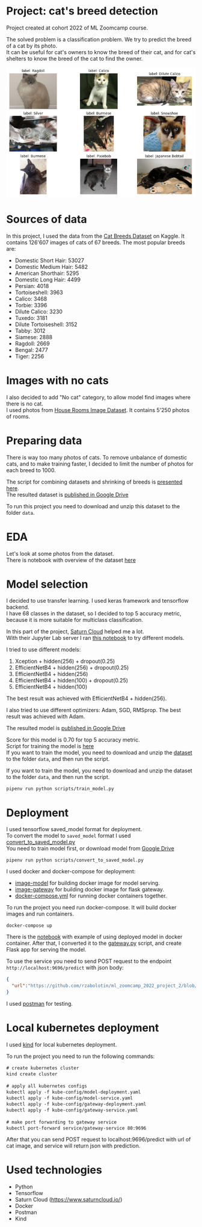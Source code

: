 # Project: cat's breed detection
Project created at cohort 2022 of ML Zoomcamp course.

The solved problem is a classification problem. We try to predict the breed of a cat by its photo.  
It can be useful for cat's owners to know the breed of their cat, and for cat's shelters to know the breed of the cat to find the owner.  

![image](/static/example_breeds.png)

# Sources of data
In this project, I used the data from the [Cat Breeds Dataset](https://www.kaggle.com/datasets/ma7555/cat-breeds-dataset) on Kaggle.
It contains 126'607 images of cats of 67 breeds.
The most popular breeds are:
- Domestic Short Hair: 53027
- Domestic Medium Hair: 5482
- American Shorthair: 5295
- Domestic Long Hair: 4499
- Persian: 4018
- Tortoiseshell: 3963
- Calico: 3468
- Torbie: 3396
- Dilute Calico: 3230
- Tuxedo: 3181
- Dilute Tortoiseshell: 3152
- Tabby: 3012
- Siamese: 2888
- Ragdoll: 2669
- Bengal: 2477
- Tiger: 2256

# Images with no cats
I also decided to add "No cat" category, to allow model find images where there is no cat.    
I used photos from [House Rooms Image Dataset](https://www.kaggle.com/datasets/robinreni/house-rooms-image-dataset). It contains 5'250 photos of rooms.  


# Preparing data

There is way too many photos of cats. To remove unbalance of domestic cats, and to make training faster, I decided to limit the number of photos for each breed to 1000.
  
The script for combining datasets and shrinking of breeds is [presented here](/scripts/prepare_dataset.py).  
The resulted dataset is [published in Google Drive](https://drive.google.com/file/d/1Csr2tC8SZDd___rIibFnI58sXaSkjHMr/view?usp=share_link)  

To run this project you need to download and unzip this dataset to the folder `data`.

# EDA
Let's look at some photos from the dataset.  
There is notebook with overview of the dataset [here](/notebooks/EDA.ipynb)

# Model selection
I decided to use transfer learning. I used keras framework and tensorflow backend.  
I have 68 classes in the dataset, so I decided to top 5 accuracy metric, because it is more suitable for multiclass classification.  

In this part of the project, [Saturn Cloud](https://www.saturncloud.io/) helped me a lot.  
With their Jupyter Lab server I ran [this notebook](/notebooks/model_selection.ipynb) to try different models.

I tried to use different models:
1. Xception + hidden(256) + dropout(0.25)
2. EfficientNetB4  + hidden(256) + dropout(0.25)
3. EfficientNetB4  + hidden(256)
4. EfficientNetB4  + hidden(100) + dropout(0.25)
5. EfficientNetB4  + hidden(100)

The best result was achieved with EfficientNetB4  + hidden(256).  

I also tried to use different optimizers: Adam, SGD, RMSprop. The best result was achieved with Adam.

The resulted model is [published in Google Drive](https://drive.google.com/file/d/1CtAl6MsrqnWzLDMjWiYJasNjSuT2MsLG/view?usp=sharing)  

Score for this model is 0.70 for top 5 accuracy metric.  
Script for training the model is [here](/scripts/train_model.py)  
If you want to train the model, you need to download and unzip the [dataset](https://drive.google.com/file/d/1Csr2tC8SZDd___rIibFnI58sXaSkjHMr/view?usp=share_link)   to the folder `data`, and then run the script.

If you want to train the model, you need to download and unzip the dataset to the folder `data`, and then run the script.
```shell
pipenv run python scripts/train_model.py
```

# Deployment
I used tensorflow saved_model format for deployment.  
To convert the model to `saved_model` format I used [convert_to_saved_model.py](/scripts/convert_to_saved_model.py)  
You need to train model first, or download model from [Google Drive](https://drive.google.com/file/d/1CtAl6MsrqnWzLDMjWiYJasNjSuT2MsLG/view?usp=sharing)

```shell
pipenv run python scripts/convert_to_saved_model.py
```

I used docker and docker-compose for deployment:

- [image-model](/docker/image-model.dockerfile) for building docker image for model serving.
- [image-gateway](/docker/image-gateway.dockerfile) for building docker image for flask gateway.
- [docker-compose.yml](docker-compose.yml) for running docker containers together.

To run the project you need run docker-compose. It will build docker images and run containers.

```shell
docker-compose up
```

There is the [notebook](notebooks/tf_serving_connector.ipynb) with example of using deployed model in docker container.
After that, I converted it to the [gateway.py](scripts/gateway.py) script, and create Flask app for serving the model.

To use the service you need to send POST request to the endpoint `http://localhost:9696/predict` with json body:
```json
{
  "url":"https://github.com/rzabolotin/ml_zoomcamp_2022_project_2/blob/main/static/burmila.jpg?raw=true"
}
```
I used [postman](https://www.postman.com/) for testing.

# Local kubernetes deployment

I used [kind](https://kind.sigs.k8s.io/) for local kubernetes deployment.

To run the project you need to run the following commands:
```shell
# create kubernetes cluster
kind create cluster 

# apply all kubernetes configs
kubectl apply -f kube-config/model-deployment.yaml 
kubectl apply -f kube-config/model-service.yaml
kubectl apply -f kube-config/gateway-deployment.yaml
kubectl apply -f kube-config/gateway-service.yaml

# make port forwarding to gateway service
kubectl port-forward service/gateway-service 80:9696
```

After that you can send POST request to localhost:9696/predict with url of cat image, and service will return json with prediction.


# Used technologies

- Python
- Tensorflow
- Saturn Cloud (https://www.saturncloud.io/)
- Docker
- Postman
- Kind
